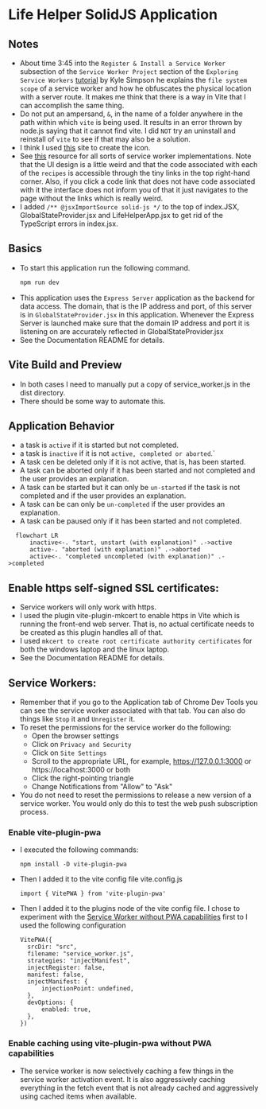 # Life Helper SolidJS Application

## Notes

- About time 3:45 into the `Register & Install a Service Worker` subsection of the `Service Worker Project` section of the `Exploring Service Workers` [tutorial](https://frontendmasters.com/courses/service-workers/register-install-a-service-worker/) by Kyle Simpson he explains the `file system scope` of a service worker and how he obfuscates the physical location with a server route. It makes me think that there is a way in Vite that I can accomplish the same thing.
- Do not put an ampersand, `&`, in the name of a folder anywhere in the path within which `vite` is being used. It results in an error thrown by node.js saying that it cannot find vite. I did `NOT` try an uninstall and reinstall of `vite` to see if that may also be a solution.
- I think I used [this](https://redketchup.io/favicon-generator) site to create the icon.
- See [this](https://serviceworke.rs/) resource for all sorts of service worker implementations. Note that the UI design is a little weird and that the code associated with each of the `recipes` is accessible through the tiny links in the top right-hand corner. Also, if you click a code link that does not have code associated with it the interface does not inform you of that it just navigates to the page without the links which is really weird.
- I added `/** @jsxImportSource solid-js */` to the top of index.JSX, GlobalStateProvider.jsx and LifeHelperApp.jsx to get rid of the TypeScript errors in index.jsx.

## Basics

- To start this application run the following command.
  ```bash
  npm run dev
  ```
- This application uses the `Express Server` application as the backend for data access. The domain, that is the IP address and port, of this server is in `GlobalStateProvider.jsx` in this application. Whenever the Express Server is launched make sure that the domain IP address and port it is listening on are accurately reflected in GlobalStateProvider.jsx
- See the Documentation README for details.

## Vite Build and Preview

- In both cases I need to manually put a copy of service_worker.js in the dist directory.
- There should be some way to automate this.

## Application Behavior

- a task is `active` if it is started but not completed.
- a task is `inactive` if it is not `active, completed or aborted`.`
- A task cen be deleted only if it is not active, that is, has been started.
- A task can be aborted only if it has been started and not completed and the user provides an explanation.
- A task can be started but it can only be `un-started` if the task is not completed and if the user provides an explanation.
- A task can be can only be `un-completed` if the user provides an explanation.
- A task can be paused only if it has been started and not completed.

```mermaid
  flowchart LR
      inactive<-. "start, unstart (with explanation)" .->active
      active-. "aborted (with explanation)" .->aborted
      active<-. "completed uncompleted (with explanation)" .->completed
```

## Enable https self-signed SSL certificates:

- Service workers will only work with https.
- I used the plugin vite-plugin-mkcert to enable https in Vite which is running the front-end web server. That is, no actual certificate needs to be created as this plugin handles all of that.
- I used `mkcert to create root certificate authority certificates` for both the windows laptop and the linux laptop.
- See the Documentation README for details.

## Service Workers:

- Remember that if you go to the Application tab of Chrome Dev Tools you can see the service worker associated with that tab. You can also do things like `Stop` it and `Unregister` it.
- To reset the permissions for the service worker do the following:
  - Open the browser settings
  - Click on `Privacy and Security`
  - Click on `Site Settings`
  - Scroll to the appropriate URL, for example, https://127.0.0.1:3000 or https://localhost:3000 or both
  - Click the right-pointing triangle
  - Change Notifications from "Allow" to "Ask"
- You do not need to reset the permissions to release a new version of a service worker. You would only do this to test the web push subscription process.

### Enable vite-plugin-pwa

- I executed the following commands:
  ```
  npm install -D vite-plugin-pwa
  ```
- Then I added it to the vite config file vite.config.js
  ```
  import { VitePWA } from 'vite-plugin-pwa'
  ```
- Then I added it to the plugins node of the vite config file. I chose to experiment with the [Service Worker without PWA capabilities](https://vite-pwa-org.netlify.app/guide/service-worker-without-pwa-capabilities.html) first to I used the following configuration
  ```
  VitePWA({
    srcDir: "src",
    filename: "service_worker.js",
    strategies: "injectManifest",
    injectRegister: false,
    manifest: false,
    injectManifest: {
        injectionPoint: undefined,
    },
    devOptions: {
        enabled: true,
    },
  })
  ```

### Enable caching using vite-plugin-pwa without PWA capabilities

- The service worker is now selectively caching a few things in the service worker activation event. It is also aggressively caching everything in the fetch event that is not already cached and aggressively using cached items when available.
